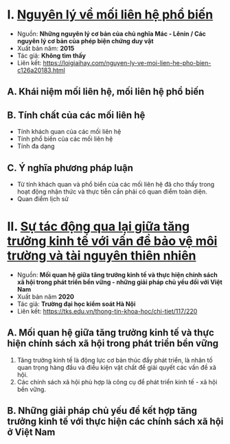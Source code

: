 # I. [Nguyên lý về mối liên hệ phổ biến](https://loigiaihay.com/nguyen-ly-ve-moi-lien-he-pho-bien-c126a20183.html)
- Nguồn: **Những nguyên lý cơ bản của chủ nghĩa Mác - Lênin / Các nguyên lý cơ bản của phép biện chứng duy vật**
- Xuất bản năm: **2015**
- Tác giả: **Không tìm thấy**
- Liên kết: https://loigiaihay.com/nguyen-ly-ve-moi-lien-he-pho-bien-c126a20183.html

## A. Khái niệm mối liên hệ, mối liên hệ phổ biến
## B. Tính chất của các mối liên hệ
- Tính khách quan của các mối liên hệ
- Tính phổ biến của các mối liên hệ
- Tính đa dạng

## C. Ý nghĩa phương pháp luận
- Từ tính khách quan và phổ biển của các mối liên hệ đã cho thấy trong hoạt động nhận thức và thực tiễn cần phải có quan điểm toàn diện.
- Quan điểm lịch sử
    
# II. [Sự tác động qua lại giữa tăng trưởng kinh tế với vấn đề bảo vệ môi trường và tài nguyên thiên nhiên](https://tks.edu.vn/thong-tin-khoa-hoc/chi-tiet/117/220)
- Nguồn: **Mối quan hệ giữa tăng trưởng kinh tế và thực hiện chính sách xã hội trong phát triển bền vững - những giải pháp chủ yếu đối với Việt Nam**
- Xuất bản năm **2020**
- Tác giả: **Trường đại học kiểm soát Hà Nội**
- Liên kết: https://tks.edu.vn/thong-tin-khoa-hoc/chi-tiet/117/220

## A. Mối quan hệ giữa tăng trưởng kinh tế và thực hiện chính sách xã hội trong phát triển bền vững
1. Tăng trưởng kinh tế là động lực cơ bản thúc đẩy phát triển, là nhân tố quan trọng hàng đầu và điều kiện vật chất để giải quyết các vấn đề xã hội.
2. Các chính sách xã hội phù hợp là công cụ để phát triển kinh tế - xã hội bền vững.

## B. Những giải pháp chủ yếu để kết hợp tăng trưởng kinh tế với thực hiện các chính sách xã hội ở Việt Nam
